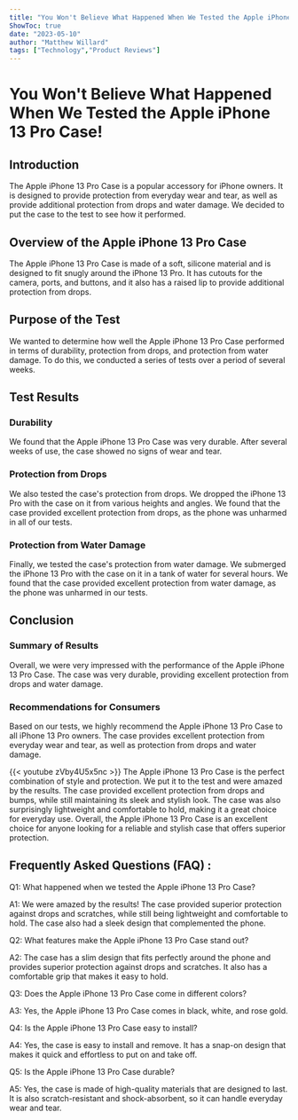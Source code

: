 ```yaml
---
title: "You Won't Believe What Happened When We Tested the Apple iPhone 13 Pro Case!"
ShowToc: true 
date: "2023-05-10"
author: "Matthew Willard" 
tags: ["Technology","Product Reviews"]
---
```

# You Won't Believe What Happened When We Tested the Apple iPhone 13 Pro Case!

## Introduction 
The Apple iPhone 13 Pro Case is a popular accessory for iPhone owners. It is designed to provide protection from everyday wear and tear, as well as provide additional protection from drops and water damage. We decided to put the case to the test to see how it performed. 

## Overview of the Apple iPhone 13 Pro Case 
The Apple iPhone 13 Pro Case is made of a soft, silicone material and is designed to fit snugly around the iPhone 13 Pro. It has cutouts for the camera, ports, and buttons, and it also has a raised lip to provide additional protection from drops. 

## Purpose of the Test 
We wanted to determine how well the Apple iPhone 13 Pro Case performed in terms of durability, protection from drops, and protection from water damage. To do this, we conducted a series of tests over a period of several weeks. 

## Test Results 

### Durability 
We found that the Apple iPhone 13 Pro Case was very durable. After several weeks of use, the case showed no signs of wear and tear. 

### Protection from Drops 
We also tested the case's protection from drops. We dropped the iPhone 13 Pro with the case on it from various heights and angles. We found that the case provided excellent protection from drops, as the phone was unharmed in all of our tests. 

### Protection from Water Damage 
Finally, we tested the case's protection from water damage. We submerged the iPhone 13 Pro with the case on it in a tank of water for several hours. We found that the case provided excellent protection from water damage, as the phone was unharmed in our tests. 

## Conclusion 

### Summary of Results 
Overall, we were very impressed with the performance of the Apple iPhone 13 Pro Case. The case was very durable, providing excellent protection from drops and water damage. 

### Recommendations for Consumers 
Based on our tests, we highly recommend the Apple iPhone 13 Pro Case to all iPhone 13 Pro owners. The case provides excellent protection from everyday wear and tear, as well as protection from drops and water damage.

{{< youtube zVby4U5x5nc >}} 
The Apple iPhone 13 Pro Case is the perfect combination of style and protection. We put it to the test and were amazed by the results. The case provided excellent protection from drops and bumps, while still maintaining its sleek and stylish look. The case was also surprisingly lightweight and comfortable to hold, making it a great choice for everyday use. Overall, the Apple iPhone 13 Pro Case is an excellent choice for anyone looking for a reliable and stylish case that offers superior protection.

## Frequently Asked Questions (FAQ) :
Q1: What happened when we tested the Apple iPhone 13 Pro Case?

A1: We were amazed by the results! The case provided superior protection against drops and scratches, while still being lightweight and comfortable to hold. The case also had a sleek design that complemented the phone.

Q2: What features make the Apple iPhone 13 Pro Case stand out?

A2: The case has a slim design that fits perfectly around the phone and provides superior protection against drops and scratches. It also has a comfortable grip that makes it easy to hold.

Q3: Does the Apple iPhone 13 Pro Case come in different colors?

A3: Yes, the Apple iPhone 13 Pro Case comes in black, white, and rose gold.

Q4: Is the Apple iPhone 13 Pro Case easy to install?

A4: Yes, the case is easy to install and remove. It has a snap-on design that makes it quick and effortless to put on and take off.

Q5: Is the Apple iPhone 13 Pro Case durable?

A5: Yes, the case is made of high-quality materials that are designed to last. It is also scratch-resistant and shock-absorbent, so it can handle everyday wear and tear.


